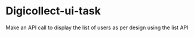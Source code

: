 # Digicollect-ui-task
Make an API call to display the list of users as per design using the list API 
